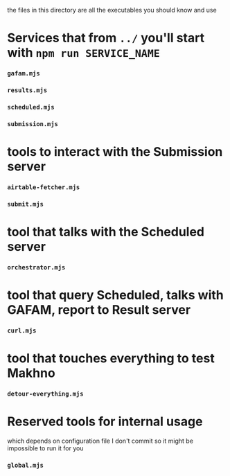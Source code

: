 the files in this directory are all the executables you should know and use

# Services that from `../` you'll start with `npm run SERVICE_NAME`

### `gafam.mjs`
### `results.mjs`
### `scheduled.mjs`
### `submission.mjs`

# tools to interact with the Submission server

### `airtable-fetcher.mjs`
### `submit.mjs`

# tool that talks with the Scheduled server

### `orchestrator.mjs`

# tool that query Scheduled, talks with GAFAM, report to Result server

### `curl.mjs`

# tool that touches everything to test Makhno

### `detour-everything.mjs`

# Reserved tools for internal usage

which depends on configuration file I don't commit so it might be impossible to run it for you

### `global.mjs`


